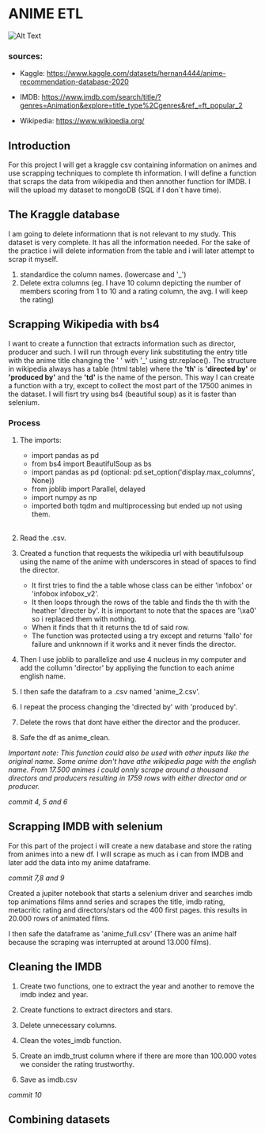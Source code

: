 # ANIME ETL

![Alt Text](images/cover.png)

### sources: 

* Kaggle: https://www.kaggle.com/datasets/hernan4444/anime-recommendation-database-2020

* IMDB: https://www.imdb.com/search/title/?genres=Animation&explore=title_type%2Cgenres&ref_=ft_popular_2

* Wikipedia: https://www.wikipedia.org/

## Introduction

For this project I will get a kraggle csv containing information on animes and use scrapping techniques to complete th information. I will define a function that scraps the data from wikipedia and then annother function for IMDB. I will the upload my dataset to mongoDB (SQL if I don´t have time). 

## The Kraggle database

I am going to delete informationn that is not relevant to my study. This dataset is very complete. It has all the information needed. For the sake of the practice i will delete information from the table and i will later attempt to scrap it myself.

1. standardice the column names. (lowercase and '_')
2. Delete extra columns (eg. I have 10 column depicting the number of members scoring from 1 to 10 and a rating column, the avg. I will keep the rating)




## Scrapping Wikipedia with bs4

I want to create a funnction that extracts information such as director, producer and such. I will run through every link substituting the entry title with the anime title changing the ' ' with '_' using str.replace(). The structure in wikipedia always has a table (html table) where the **'th'** is **'directed by'** or **'produced by'** and the **'td'** is the name of the person. This way I can create a function with a try, except to collect the most part of the 17500 animes in the dataset. I will fisrt try using bs4 (beautiful soup) as it is faster than selenium.

### Process

1. The imports:
    * import pandas as pd
    * from bs4 import BeautifulSoup as bs
    * import pandas as pd (optional: pd.set_option('display.max_columns', None))
    * from joblib import Parallel, delayed
    * import numpy as np
    * imported both tqdm and multiprocessing  but ended up not using them.

    <br>

2. Read the .csv.

3. Created a function that requests the wikipedia url with beautifulsoup using the name of the anime with underscores in stead of spaces to find the director. 

    * It first tries to find the a table whose class can be either 'infobox' or 'infobox infobox_v2'.
    * It then loops through the rows of the table and finds the th with the heather 'directer by'. It is important to note that the spaces are '\xa0' so i replaced them with nothing.
    * When it finds that th it returns the td of said row.
    * The function was protected using a try except and returns 'fallo' for failure and unknnown if it works and it never finds the director.

4. Then I use joblib to parallelize and use 4 nucleus in my computer and add the collumn 'director' by appliying the function to each anime english name.

5. I then safe the datafram to a .csv named 'anime_2.csv'.

6. I repeat the process changing the 'directed by' with 'produced by'.

7. Delete the rows that dont have either the director and the producer.

8. Safe the df as anime_clean.

*Important note: This function could also be used with other inputs like the original name. Some anime don't have athe wikipedia page with the english name. From 17.500 animes i could onnly scrape around a thousand directors and producers resulting in 1759 rows with either director and or producer.*

*commit 4, 5 and 6*

## Scrapping IMDB with selenium

For this part of the project i will create a new database and store the rating from animes into a new df. I will scrape as much as i can from IMDB and later add the data into my anime dataframe.

*commit 7,8 and 9*

Created a jupiter notebook that starts a selenium driver and searches imdb top animations films annd series and scrapes the title, imdb rating, metacritic rating and directors/stars od the 400 first pages. this results in 20.000 rows of animated films.

I then safe the dataframe as 'anime_full.csv' (There was an anime half because the scraping was interrupted at around 13.000 films).

## Cleaning the IMDB

1. Create two functions, one to extract the year and another to remove the imdb indez and year.

2. Create functions to extract directors and stars.

3. Delete unnecessary columns.

4. Clean the votes_imdb function.

5. Create an imdb_trust column where if there are more than 100.000 votes we consider the rating trustworthy.

6. Save as imdb.csv

*commit 10*

## Combining datasets







